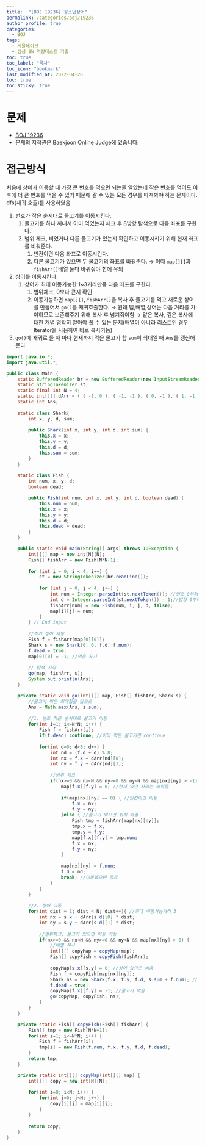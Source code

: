 ```yaml
---
title:  "[BOJ 19236] 청소년상어"
permalink: /categories/boj/19236
author_profile: true
categories:
  - BOJ
tags:
  - 시뮬레이션   
  - 삼성 SW 역량테스트 기출   
toc: true	
toc_label: "목차"
toc_icon: "bookmark"
last_modified_at: 2022-04-26
toc: true
toc_sticky: true
---
```


# 문제
- [BOJ 19236](https://www.acmicpc.net/problem/19236)  
- 문제의 저작권은 Baekjoon Online Judge에 있습니다.  

# 접근방식  
처음에 상어가 이동할 때 가장 큰 번호를 먹으면 되는줄 알았는데 작은 번호를 먹어도 이후에 더 큰 번호를 먹을 수 있기 때문에 갈 수 있는 모든 경우를 따져봐야 하는 문제이다.  dfs(재귀 호출)를 사용하였음  

1. 번호가 작은 순서대로 물고기를 이동시킨다.
    1. 물고기를 하나 꺼내서 이미 먹었는지 체크 후 8방향 탐색으로 다음 좌표를 구한다.
    2. 범위 체크, 비었거나 다른 물고기가 있는지 확인하고 이동시키기 위해 현재 좌표를 비워준다.
        1. 빈칸이면 다음 좌표로 이동시킨다.
        2. 다른 물고기가 있으면 두 물고기의 좌표를 바꿔준다.
        → 이때 `map[][]`과 `fishArr[]`배열 둘다 바꿔줘야 함에 유의
2. 상어를 이동시킨다.
    1. 상어가 최대 이동가능한 1~3거리만큼 다음 좌표를 구한다.
        1. 범위체크, 0보다 큰지 확인
        2. 이동가능하면 `map[][]`, `fishArr[]`을 복사 후 물고기를 먹고 새로운 상어를 만들어서 `go()`를 재귀호출한다. 
        → 원래 맵,배열,상어는 다음 거리를 가야하므로 보존해주기 위해 복사 후 넘겨줘야함
        → 얕은 복사, 깊은 복사에 대한 개념 명확히 알아야 풀 수 있는 문제(배열이 아니라 리스트인 경우 Iterator을 사용하여 바로 복사가능)
3. `go()`에 재귀로 돌 때 마다 현재까지 먹은 물고기 합 `sum`이 최대일 때 `Ans`를 갱신해준다.

```java  
import java.io.*;
import java.util.*;

public class Main {
	static BufferedReader br = new BufferedReader(new InputStreamReader(System.in));
	static StringTokenizer st;
	static final int N = 4;
	static int[][] dArr = { { -1, 0 }, { -1, -1 }, { 0, -1 }, { 1, -1 }, { 1, 0 }, { 1, 1 }, { 0, 1 }, { -1, 1 } }; //반시계방향
	static int Ans;
	
	static class Shark{
		int x, y, d, sum;
		
		public Shark(int x, int y, int d, int sum) {
			this.x = x;
			this.y = y;
			this.d = d;
			this.sum = sum;
		}
	}
	
	static class Fish {
		int num, x, y, d;
		boolean dead;

		public Fish(int num, int x, int y, int d, boolean dead) {
			this.num = num;
			this.x = x;
			this.y = y;
			this.d = d;
			this.dead = dead;
		}
	}

	public static void main(String[] args) throws IOException {
		int[][] map = new int[N][N];
		Fish[] fishArr = new Fish[N*N+1];
		
		for (int i = 0; i < 4; i++) {
			st = new StringTokenizer(br.readLine());
			
			for (int j = 0; j < 4; j++) {
				int num = Integer.parseInt(st.nextToken()); //번호 0부터 시작
				int d = Integer.parseInt(st.nextToken()) - 1;//방향 0부터 시작
				fishArr[num] = new Fish(num, i, j, d, false);
				map[i][j] = num;
			}
		} // End input
		
		//초기 상어 세팅
		Fish f = fishArr[map[0][0]];
		Shark s = new Shark(0, 0, f.d, f.num);
		f.dead = true;
		map[0][0] = -1; //먹음 표시
		
		// 탐색 시작
		go(map, fishArr, s);
        System.out.println(Ans);
	}

	private static void go(int[][] map, Fish[] fishArr, Shark s) {
		//물고기 먹은 최대합을 답으로
		Ans = Math.max(Ans, s.sum);
		
		//1. 번호 작은 순서대로 물고기 이동
		for(int i=1; i<=N*N; i++) {
			Fish f = fishArr[i];
			if(f.dead) continue; //이미 먹은 물고기면 continue
			
			for(int d=0; d<8; d++) {
				int nd = (f.d + d) % 8;
				int nx = f.x + dArr[nd][0];
				int ny = f.y + dArr[nd][1];
				
				//범위 체크
				if(nx>=0 && nx<N && ny>=0 && ny<N && map[nx][ny] > -1) {
					map[f.x][f.y] = 0; //현재 있던 자리는 비워줌
					
					if(map[nx][ny] == 0) { //빈칸이면 이동
						f.x = nx;
						f.y = ny;
					}else { //물고기 있으면 위치 바꿈
						Fish tmp = fishArr[map[nx][ny]];
						tmp.x = f.x;
						tmp.y = f.y;
						map[f.x][f.y] = tmp.num;
						f.x = nx;
						f.y = ny;
					}
					
					map[nx][ny] = f.num;
					f.d = nd;
					break; //이동했으면 종료
				}
			}
		}
		
		//2. 상어 이동
		for(int dist = 1; dist < N; dist++){ //최대 이동가능거리 3
			int nx = s.x + dArr[s.d][0] * dist;
			int ny = s.y + dArr[s.d][1] * dist;
			
			//범위체크, 물고기 있으면 이동 가능
			if(nx>=0 && nx<N && ny>=0 && ny<N && map[nx][ny] > 0) {
				//배열 복사
				int[][] copyMap = copyMap(map);
				Fish[] copyFish = copyFish(fishArr);
				
				copyMap[s.x][s.y] = 0; //상어 있던곳 비움
				Fish f = copyFish[map[nx][ny]];
				Shark ns = new Shark(f.x, f.y, f.d, s.sum + f.num); //먹은 물고기 좌표,방향으로 상어상태 갱신
				f.dead = true;
				copyMap[f.x][f.y] = -1; //물고기 먹음
				go(copyMap, copyFish, ns);
			}
		}
	}

	private static Fish[] copyFish(Fish[] fishArr) {
		Fish[] tmp = new Fish[N*N+1];
		for(int i=1; i<=N*N; i++) {
			Fish f = fishArr[i];
			tmp[i] = new Fish(f.num, f.x, f.y, f.d, f.dead);
		}
		return tmp;
	}

	private static int[][] copyMap(int[][] map) {
		int[][] copy = new int[N][N];
		
		for(int i=0; i<N; i++) {
			for(int j=0; j<N; j++) {
				copy[i][j] = map[i][j];
			}
		}
		
		return copy;
	}
}
```